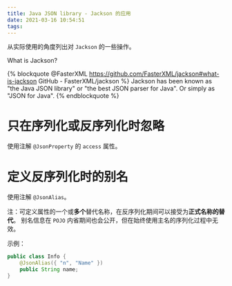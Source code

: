 ```yaml
---
title: Java JSON library - Jackson 的应用
date: 2021-03-16 10:54:51
tags:
---
```


从实际使用的角度列出对 `Jackson` 的一些操作。

<!--more-->

What is Jackson?

{% blockquote @FasterXML https://github.com/FasterXML/jackson#what-is-jackson GitHub - FasterXML/jackson %}
Jackson has been known as "the Java JSON library" or "the best JSON parser for Java". Or simply as "JSON for Java".
{% endblockquote %}

# 只在序列化或反序列化时忽略

使用注解 `@JsonProperty` 的 `access` 属性。

# 定义反序列化时的别名

使用注解 `@JsonAlias`。

注：可定义属性的一个或**多个**替代名称，在反序列化期间可以接受为**正式名称的替代**。 别名信息在 `POJO` 内省期间也会公开，但在始终使用主名的序列化过程中无效。

示例：

```java
public class Info {
    @JsonAlias({ "n", "Name" })
    public String name;
}
```
